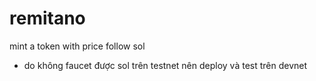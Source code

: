 # remitano
mint a token with price follow sol
- do không faucet được sol trên testnet nên deploy và test trên devnet